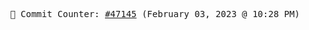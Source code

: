 <p align="center">
    <samp>
        📮 Commit Counter: <a href="https://github.com/Javascript-void0/Javascript-void0/commits/main">#47145</a> (February 03, 2023 @ 10:28 PM)
    </samp>
</p>